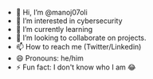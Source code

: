 - 👋 Hi, I’m @manoj07oli
- 👀 I’m interested in cybersecurity 
- 🌱 I’m currently learning 
- 💞️ I’m looking to collaborate on projects.
- 📫 How to reach me (Twitter/Linkedin)
- 😄 Pronouns: he/him
- ⚡ Fun fact: I don't know who I am 😂

<!---
manoj07oli/manoj07oli is a ✨ special ✨ repository because its `README.md` (this file) appears on your GitHub profile.
You can click the Preview link to take a look at your changes.
--->
